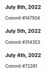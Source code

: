 ### July 8th, 2022

Commit #147504

### July 5th, 2022

Commit #314353


### July 4th, 2022

Commit #72281
